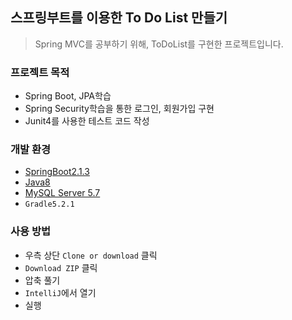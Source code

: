 ﻿스프링부트를 이용한 To Do List 만들기
---

> Spring MVC를 공부하기 위해, ToDoList를 구현한 프로젝트입니다.

### 프로젝트 목적
- Spring Boot, JPA학습
- Spring Security학습을 통한 로그인, 회원가입 구현
- Junit4를 사용한 테스트 코드 작성

### 개발 환경
- [SpringBoot2.1.3](https://start.spring.io/)
- [Java8](https://www.oracle.com/technetwork/java/javase/downloads/jdk8-downloads-2133151.html)
- [MySQL Server 5.7](https://www.mysql.com/)
- `Gradle5.2.1`

### 사용 방법
- 우측 상단 `Clone or download` 클릭
- `Download ZIP` 클릭
- 압축 풀기
- `IntelliJ`에서 열기
- 실행
